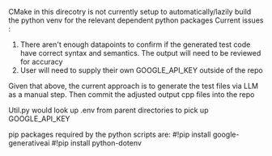 CMake in this direcotry is not currently setup to automatically/lazily build the python venv for the relevant dependent python packages
Current issues :
1. There aren't enough datapoints to confirm if the generated test code have correct syntax and semantics. The output will need to be reviewed for accuracy
2. User will need to supply their own GOOGLE_API_KEY outside of the repo

Given that above, the current approach is to generate the test files via LLM as a manual step. Then commit the adjusted output cpp files into the repo

Util.py would look up .env from parent directories to pick up GOOGLE_API_KEY

pip packages required by the python scripts are:
#!pip install google-generativeai
#!pip install python-dotenv